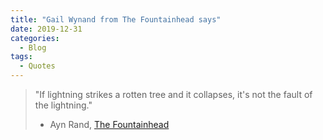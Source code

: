 ```yaml
---
title: "Gail Wynand from The Fountainhead says"
date: 2019-12-31
categories:
  - Blog
tags:
  - Quotes
---
```


> "If lightning strikes a rotten tree and it collapses, it's not the fault of the lightning."
> - Ayn Rand, [The Fountainhead](https://www.goodreads.com/book/show/2122.The_Fountainhead)

